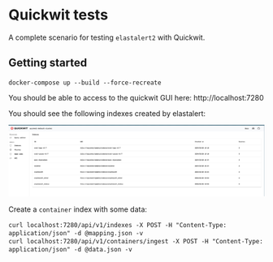 # Quickwit tests

A complete scenario for testing `elastalert2` with Quickwit.

## Getting started

```shell
docker-compose up --build --force-recreate
```

You should be able to access to the quickwit GUI here: http://localhost:7280

You should see the following indexes created by elastalert:

![qw_indexes](./img/qw_indexes.png)

Create a `container` index with some data:

```shell
curl localhost:7280/api/v1/indexes -X POST -H "Content-Type: application/json" -d @mapping.json -v
curl localhost:7280/api/v1/containers/ingest -X POST -H "Content-Type: application/json" -d @data.json -v
```
